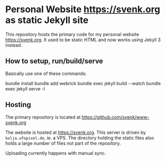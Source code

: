 # Personal Website https://svenk.org as static Jekyll site

This repository hosts the primary code for my personal website
https://svenk.org. It used to be static HTML and now works using
Jekyll 3 instead.

## How to setup, run/build/serve

Basically use one of these commands:

  bundle install
  bundle add webrick
  bundle exec jekyll build --watch
  bundle exec jekyll serve -l

## Hosting

The primary repository is located at https://github.com/svenk/www-svenk.org

The website is hosted at https://svenk.org. This server is driven
by `kolja.ufopixel.de`, ie. a VPS. The directory holding the static
files also holds a large number of files not part of the repository.

Uploading currently happens with manual sync.


